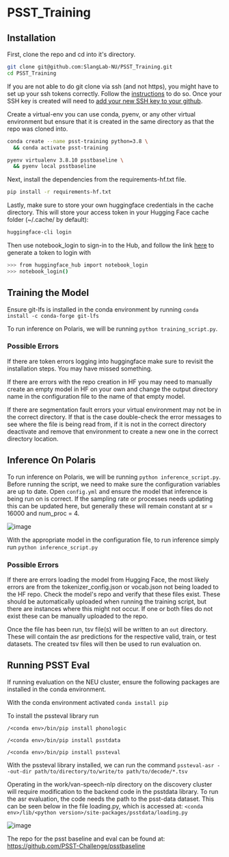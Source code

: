 # PSST_Training

## Installation

First, clone the repo and cd into it's directory.

```bash
git clone git@github.com:SlangLab-NU/PSST_Training.git
cd PSST_Training
```

If you are not able to do git clone via ssh (and not https), you might have to set up your ssh tokens correctly. Follow the [instructions](https://docs.github.com/en/authentication/connecting-to-github-with-ssh/generating-a-new-ssh-key-and-adding-it-to-the-ssh-agent) to do so. Once your SSH key is created will need to [add your new SSH key to your github](https://docs.github.com/en/authentication/connecting-to-github-with-ssh/adding-a-new-ssh-key-to-your-github-account).

Create a virtual-env you can use conda, pyenv, or any other virtual environment but ensure that it is created in the same directory as that the repo was cloned into. 
```bash
conda create --name psst-training python=3.8 \
  && conda activate psst-training

pyenv virtualenv 3.8.10 psstbaseline \
  && pyenv local psstbaseline
```

Next, install the dependencies from the requirements-hf.txt file.

```bash
pip install -r requirements-hf.txt
```

Lastly, make sure to store your own huggingface credentials in the cache directory. This will store your access token in your Hugging Face cache folder (~/.cache/ by default):

```bash
huggingface-cli login
```

Then use notebook_login to sign-in to the Hub, and follow the link [here](huggingface.co/settings/tokens) to generate a token to login with
```bash
>>> from huggingface_hub import notebook_login
>>> notebook_login()
```

## Training the Model

Ensure git-lfs is installed in the conda environment by running ```conda install -c conda-forge git-lfs```

To run inference on Polaris, we will be running ```python training_script.py```.

### Possible Errors
If there are token errors logging into huggingface make sure to revisit the installation steps. You may have missed something.

If there are errors with the repo creation in HF you may need to manually create an empty model in HF on your own and change the output directory name in the configuration file to the name of that empty model. 

If there are segmentation fault errors your virtual environment may not be in the correct directory. If that is the case double-check the error messages to see where the file is being read from, if it is not in the correct directory deactivate and remove that environment to create a new one in the correct directory location.

## Inference On Polaris

To run inference on Polaris, we will be running ```python inference_script.py```. Before running the script, we need to make sure the configuration variables are up to date. Open ```config.yml``` and ensure the model that inference is being run on is correct. If the sampling rate or processes needs updating this can be updated here, but generally these will remain constant at sr = 16000 and num_proc = 4. 

![image](https://github.com/SlangLab-NU/PSST_Training/assets/105329387/aba74711-137c-419c-ba3d-d2cb9c5fbc4c)

With the appropriate model in the configuration file, to run inference simply run ```python inference_script.py```

### Possible Errors

If there are errors loading the model from Hugging Face, the most likely errors are from the tokenizer_config.json or vocab.json not being loaded to the HF repo. Check the model's repo and verify that these files exist. These should be automatically uploaded when running the training script, but there are instances where this might not occur. If one or both files do not exist these can be manually uploaded to the repo.

Once the file has been run, tsv file(s) will be written to an ```out``` directory. These will contain the asr predictions for the respective valid, train, or test datasets. The created tsv files will then be used to run evaluation on.

## Running PSST Eval

If running evaluation on the NEU cluster, ensure the following packages are installed in the conda environment.

With the conda environment activated
```conda install pip```

To install the pssteval library run

```/<conda env>/bin/pip install phonologic```

```/<conda env>/bin/pip install psstdata```

```/<conda env>/bin/pip install pssteval```

With the pssteval library installed, we can run the command
```pssteval-asr --out-dir path/to/directory/to/write/to path/to/decode/*.tsv```

Operating in the work/van-speech-nlp directory on the discovery cluster will require modification to the backend code in the psstdata library. To run the asr evaluation, the code needs the path to the psst-data dataset. This can be seen below in the file loading.py, which is accessed at: ```<conda env>/lib/<python version>/site-packages/psstdata/loading.py```

![image](https://github.com/SlangLab-NU/PSST_Training/assets/105329387/8fa25b4e-32db-4596-8d53-d3b24b6270b1)

The repo for the psst baseline and eval can be found at: https://github.com/PSST-Challenge/psstbaseline
